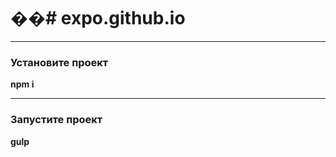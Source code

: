 ��#   e x p o . g i t h u b . i o  
==========================================
***
### Установите проект
**npm i**
***
### Запустите проект
**gulp**
